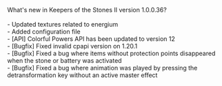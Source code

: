 What's new in Keepers of the Stones II version 1.0.0.36?<br/>
<br />- Updated textures related to energium
<br />- Added configuration file
<br />- [API] Colorful Powers API has been updated to version 12
<br />- [Bugfix] Fixed invalid cpapi version on 1.20.1
<br />- [Bugfix] Fixed a bug where items without protection points disappeared when the stone or battery was activated
<br />- [Bugfix] Fixed a bug where animation was played by pressing the detransformation key without an active master effect